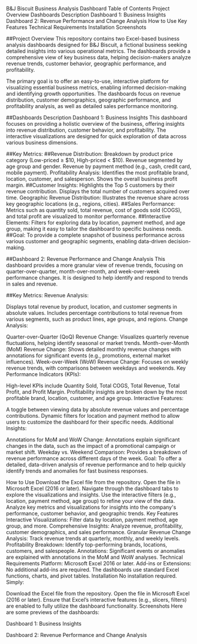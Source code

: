 B&J Biscuit Business Analysis Dashboard
Table of Contents
Project Overview
Dashboards Description
Dashboard 1: Business Insights
Dashboard 2: Revenue Performance and Change Analysis
How to Use
Key Features
Technical Requirements
Installation
Screenshots

##Project Overview
This repository contains two Excel-based business analysis dashboards designed for B&J Biscuit, a fictional business seeking detailed insights into various operational metrics. The dashboards provide a comprehensive view of key business data, helping decision-makers analyze revenue trends, customer behavior, geographic performance, and profitability.

The primary goal is to offer an easy-to-use, interactive platform for visualizing essential business metrics, enabling informed decision-making and identifying growth opportunities. The dashboards focus on revenue distribution, customer demographics, geographic performance, and profitability analysis, as well as detailed sales performance monitoring.

##Dashboards Description
Dashboard 1: Business Insights
This dashboard focuses on providing a holistic overview of the business, offering insights into revenue distribution, customer behavior, and profitability. The interactive visualizations are designed for quick exploration of data across various business dimensions.

##Key Metrics:
##Revenue Distribution:
Breakdown by product price category (Low-priced ≥ $10, High-priced < $10).
Revenue segmented by age group and gender.
Revenue by payment method (e.g., cash, credit card, mobile payment).
Profitability Analysis:
Identifies the most profitable brand, location, customer, and salesperson.
Shows the overall business profit margin.
##Customer Insights:
Highlights the Top 5 customers by their revenue contribution.
Displays the total number of customers acquired over time.
Geographic Revenue Distribution:
Illustrates the revenue share across key geographic locations (e.g., regions, cities).
##Sales Performance:
Metrics such as quantity sold, total revenue, cost of goods sold (COGS), and total profit are visualized to monitor performance.
##Interactive Elements:
Filters for exploring data by location, payment method, and age group, making it easy to tailor the dashboard to specific business needs.
##Goal:
To provide a complete snapshot of business performance across various customer and geographic segments, enabling data-driven decision-making.

##Dashboard 2: Revenue Performance and Change Analysis
This dashboard provides a more granular view of revenue trends, focusing on quarter-over-quarter, month-over-month, and week-over-week performance changes. It is designed to help identify and respond to trends in sales and revenue.

##Key Metrics:
Revenue Analysis:

Displays total revenue by product, location, and customer segments in absolute values.
Includes percentage contributions to total revenue from various segments, such as product lines, age groups, and regions.
Change Analysis:

Quarter-over-Quarter (QoQ) Revenue Change: Visualizes quarterly revenue fluctuations, helping identify seasonal or market trends.
Month-over-Month (MoM) Revenue Change: Shows detailed monthly revenue changes with annotations for significant events (e.g., promotions, external market influences).
Week-over-Week (WoW) Revenue Change: Focuses on weekly revenue trends, with comparisons between weekdays and weekends.
Key Performance Indicators (KPIs):

High-level KPIs include Quantity Sold, Total COGS, Total Revenue, Total Profit, and Profit Margin.
Profitability insights are broken down by the most profitable brand, location, customer, and age group.
Interactive Features:

A toggle between viewing data by absolute revenue values and percentage contributions.
Dynamic filters for location and payment method to allow users to customize the dashboard for their specific needs.
Additional Insights:

Annotations for MoM and WoW Change: Annotations explain significant changes in the data, such as the impact of a promotional campaign or market shift.
Weekday vs. Weekend Comparison: Provides a breakdown of revenue performance across different days of the week.
Goal:
To offer a detailed, data-driven analysis of revenue performance and to help quickly identify trends and anomalies for fast business responses.

How to Use
Download the Excel file from the repository.
Open the file in Microsoft Excel (2016 or later).
Navigate through the dashboard tabs to explore the visualizations and insights.
Use the interactive filters (e.g., location, payment method, age group) to refine your view of the data.
Analyze key metrics and visualizations for insights into the company's performance, customer behavior, and geographic trends.
Key Features
Interactive Visualizations: Filter data by location, payment method, age group, and more.
Comprehensive Insights: Analyze revenue, profitability, customer demographics, and sales performance.
Granular Revenue Change Analysis: Track revenue trends at quarterly, monthly, and weekly levels.
Profitability Breakdown: Identify top-performing brands, locations, customers, and salespeople.
Annotations: Significant events or anomalies are explained with annotations in the MoM and WoW analyses.
Technical Requirements
Platform: Microsoft Excel 2016 or later.
Add-ins or Extensions: No additional add-ins are required. The dashboards use standard Excel functions, charts, and pivot tables.
Installation
No installation required. Simply:

Download the Excel file from the repository.
Open the file in Microsoft Excel (2016 or later).
Ensure that Excel’s interactive features (e.g., slicers, filters) are enabled to fully utilize the dashboard functionality.
Screenshots
Here are some previews of the dashboards:

Dashboard 1: Business Insights

Dashboard 2: Revenue Performance and Change Analysis

